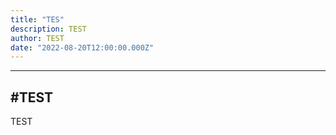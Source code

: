 ```yaml
---
title: "TES"
description: TEST
author: TEST
date: "2022-08-20T12:00:00.000Z"
---
```


---

#TEST
---

TEST
